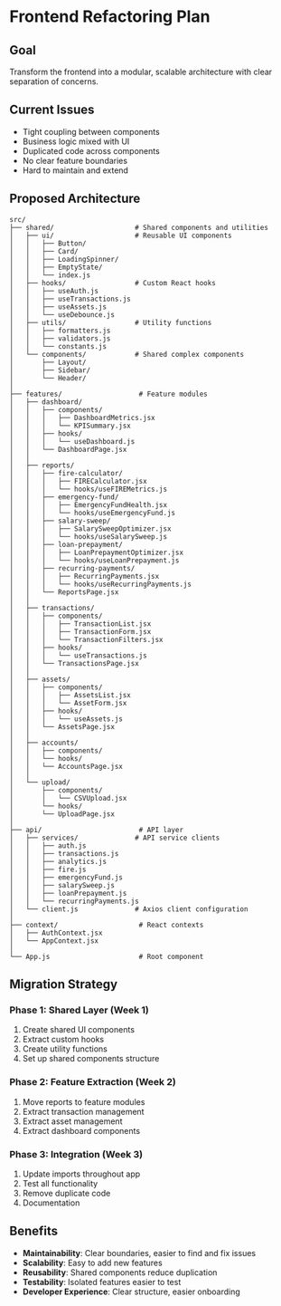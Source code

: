 # Frontend Refactoring Plan

## Goal
Transform the frontend into a modular, scalable architecture with clear separation of concerns.

## Current Issues
- Tight coupling between components
- Business logic mixed with UI
- Duplicated code across components
- No clear feature boundaries
- Hard to maintain and extend

## Proposed Architecture

```
src/
├── shared/                    # Shared components and utilities
│   ├── ui/                    # Reusable UI components
│   │   ├── Button/
│   │   ├── Card/
│   │   ├── LoadingSpinner/
│   │   ├── EmptyState/
│   │   └── index.js
│   ├── hooks/                 # Custom React hooks
│   │   ├── useAuth.js
│   │   ├── useTransactions.js
│   │   ├── useAssets.js
│   │   └── useDebounce.js
│   ├── utils/                 # Utility functions
│   │   ├── formatters.js
│   │   ├── validators.js
│   │   └── constants.js
│   └── components/            # Shared complex components
│       ├── Layout/
│       ├── Sidebar/
│       └── Header/
│
├── features/                   # Feature modules
│   ├── dashboard/
│   │   ├── components/
│   │   │   ├── DashboardMetrics.jsx
│   │   │   └── KPISummary.jsx
│   │   ├── hooks/
│   │   │   └── useDashboard.js
│   │   └── DashboardPage.jsx
│   │
│   ├── reports/
│   │   ├── fire-calculator/
│   │   │   ├── FIRECalculator.jsx
│   │   │   └── hooks/useFIREMetrics.js
│   │   ├── emergency-fund/
│   │   │   ├── EmergencyFundHealth.jsx
│   │   │   └── hooks/useEmergencyFund.js
│   │   ├── salary-sweep/
│   │   │   ├── SalarySweepOptimizer.jsx
│   │   │   └── hooks/useSalarySweep.js
│   │   ├── loan-prepayment/
│   │   │   ├── LoanPrepaymentOptimizer.jsx
│   │   │   └── hooks/useLoanPrepayment.js
│   │   ├── recurring-payments/
│   │   │   ├── RecurringPayments.jsx
│   │   │   └── hooks/useRecurringPayments.js
│   │   └── ReportsPage.jsx
│   │
│   ├── transactions/
│   │   ├── components/
│   │   │   ├── TransactionList.jsx
│   │   │   ├── TransactionForm.jsx
│   │   │   └── TransactionFilters.jsx
│   │   ├── hooks/
│   │   │   └── useTransactions.js
│   │   └── TransactionsPage.jsx
│   │
│   ├── assets/
│   │   ├── components/
│   │   │   ├── AssetsList.jsx
│   │   │   └── AssetForm.jsx
│   │   ├── hooks/
│   │   │   └── useAssets.js
│   │   └── AssetsPage.jsx
│   │
│   ├── accounts/
│   │   ├── components/
│   │   └── hooks/
│   │   └── AccountsPage.jsx
│   │
│   └── upload/
│       ├── components/
│       │   └── CSVUpload.jsx
│       └── hooks/
│       └── UploadPage.jsx
│
├── api/                        # API layer
│   ├── services/              # API service clients
│   │   ├── auth.js
│   │   ├── transactions.js
│   │   ├── analytics.js
│   │   ├── fire.js
│   │   ├── emergencyFund.js
│   │   ├── salarySweep.js
│   │   ├── loanPrepayment.js
│   │   └── recurringPayments.js
│   └── client.js              # Axios client configuration
│
├── context/                    # React contexts
│   ├── AuthContext.jsx
│   └── AppContext.jsx
│
└── App.js                      # Root component

```

## Migration Strategy

### Phase 1: Shared Layer (Week 1)
1. Create shared UI components
2. Extract custom hooks
3. Create utility functions
4. Set up shared components structure

### Phase 2: Feature Extraction (Week 2)
1. Move reports to feature modules
2. Extract transaction management
3. Extract asset management
4. Extract dashboard components

### Phase 3: Integration (Week 3)
1. Update imports throughout app
2. Test all functionality
3. Remove duplicate code
4. Documentation

## Benefits
- **Maintainability**: Clear boundaries, easier to find and fix issues
- **Scalability**: Easy to add new features
- **Reusability**: Shared components reduce duplication
- **Testability**: Isolated features easier to test
- **Developer Experience**: Clear structure, easier onboarding
